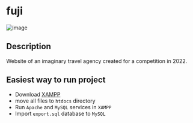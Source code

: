 # fuji
![image](https://github.com/NikodemCyrzan/fuji/assets/85363474/e779c437-ed21-425c-b058-c61463e5674d)
## Description
Website of an imaginary travel agency created for a competition in 2022.

## Easiest way to run project
 - Download [XAMPP](https://www.apachefriends.org/pl/index.html)
 - move all files to `htdocs` directory
 - Run `Apache` and `MySQL` services in `XAMPP`
 - Import `export.sql` database to `MySQL`
